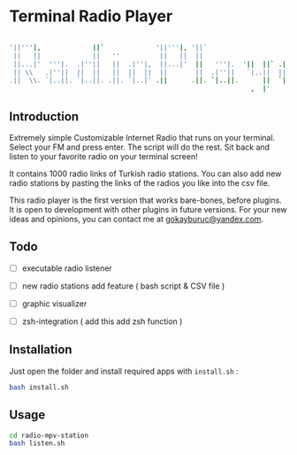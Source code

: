 # Terminal Radio Player 

```bash 

'||'''|,             ||`             '||'''|, '||`                                
 ||   ||             ||   ''          ||   ||  ||                                 
 ||...|'  '''|.  .|''||   ||  .|''|,  ||...|'  ||   '''|.  '||  ||` .|''|, '||''| 
 || \\   .|''||  ||  ||   ||  ||  ||  ||       ||  .|''||   `|..||  ||..||  ||    
.||  \\. `|..||. `|..||. .||. `|..|' .||      .||. `|..||.      ||  `|...  .||.   
                                                             ,  |'                
```

## Introduction 

Extremely simple Customizable Internet Radio that runs on your terminal. Select your FM and press enter. The script will do the rest. Sit back and listen to your favorite radio on your terminal screen!

It contains 1000 radio links of Turkish radio stations. You can also add new radio stations by pasting the links of the radios you like into the csv file.

This radio player is the first version that works bare-bones, before plugins. It is open to development with other plugins in future versions. For your new ideas and opinions, you can contact me at gokayburuc@yandex.com.

## Todo 

- [ ] executable radio listener 
- [ ] new radio stations add feature ( bash script & CSV file )
- [ ] graphic visualizer 
- [ ] zsh-integration ( add this add zsh function )


## Installation 

Just open the folder and install required apps with `install.sh` :  

```bash 
bash install.sh 
```

## Usage 

```bash 
cd radio-mpv-station 
bash listen.sh
```

